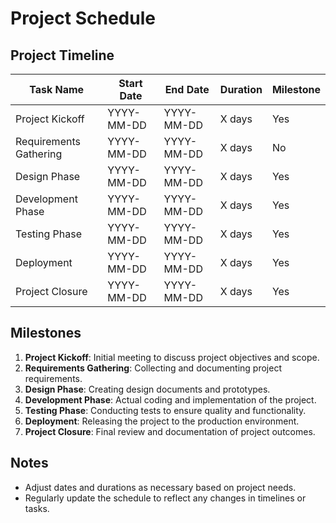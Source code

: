 # Project Schedule

## Project Timeline

| Task Name               | Start Date | End Date   | Duration | Milestone |
|------------------------|------------|------------|----------|-----------|
| Project Kickoff       | YYYY-MM-DD | YYYY-MM-DD | X days   | Yes       |
| Requirements Gathering  | YYYY-MM-DD | YYYY-MM-DD | X days   | No        |
| Design Phase           | YYYY-MM-DD | YYYY-MM-DD | X days   | Yes       |
| Development Phase      | YYYY-MM-DD | YYYY-MM-DD | X days   | Yes       |
| Testing Phase          | YYYY-MM-DD | YYYY-MM-DD | X days   | Yes       |
| Deployment             | YYYY-MM-DD | YYYY-MM-DD | X days   | Yes       |
| Project Closure        | YYYY-MM-DD | YYYY-MM-DD | X days   | Yes       |

## Milestones

1. **Project Kickoff**: Initial meeting to discuss project objectives and scope.
2. **Requirements Gathering**: Collecting and documenting project requirements.
3. **Design Phase**: Creating design documents and prototypes.
4. **Development Phase**: Actual coding and implementation of the project.
5. **Testing Phase**: Conducting tests to ensure quality and functionality.
6. **Deployment**: Releasing the project to the production environment.
7. **Project Closure**: Final review and documentation of project outcomes.

## Notes

- Adjust dates and durations as necessary based on project needs.
- Regularly update the schedule to reflect any changes in timelines or tasks.